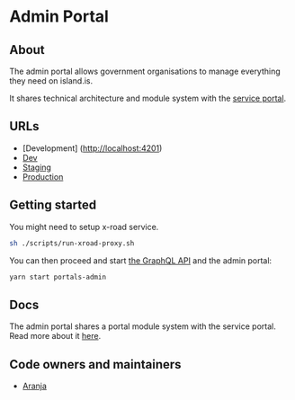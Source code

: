 # Admin Portal

## About

The admin portal allows government organisations to manage everything they need on island.is.

It shares technical architecture and module system with the [service portal](../../service-portal/README.md).

## URLs

- [Development] (<http://localhost:4201>)
- [Dev](https://beta.dev01.devland.is/stjornbord)
- [Staging](https://beta.staging01.devland.is/stjornbord)
- [Production](https://island.is/stjornbord)

## Getting started

You might need to setup x-road service.

```bash
sh ./scripts/run-xroad-proxy.sh
```

You can then proceed and start [the GraphQL API](../api/README.md#getting-started) and the admin portal:

```bash
yarn start portals-admin
```

## Docs

The admin portal shares a portal module system with the service portal. Read more about it [here](../../libs/portals/core/README.md).

## Code owners and maintainers

- [Aranja](https://github.com/orgs/island-is/teams/aranja)
